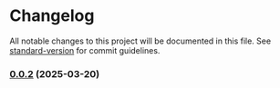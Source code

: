 # Changelog

All notable changes to this project will be documented in this file. See [standard-version](https://github.com/conventional-changelog/standard-version) for commit guidelines.

### [0.0.2](https://jabirdev/JabirDeveloper/md-typography/compare/v0.0.1...v0.0.2) (2025-03-20)
